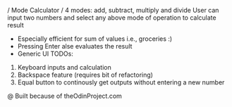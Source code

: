 / Mode Calculator /
4 modes: add, subtract, multiply and divide
User can input two numbers and select any above mode of operation to calculate result
- Especially efficient for sum of values i.e., groceries :)
- Pressing Enter alse evaluates the result
- Generic UI
TODOs:
1. Keyboard inputs and calculation
2. Backspace feature (requires bit of refactoring)
3. Equal button to continously get outputs without entering a new number 


@ Built because of theOdinProject.com
